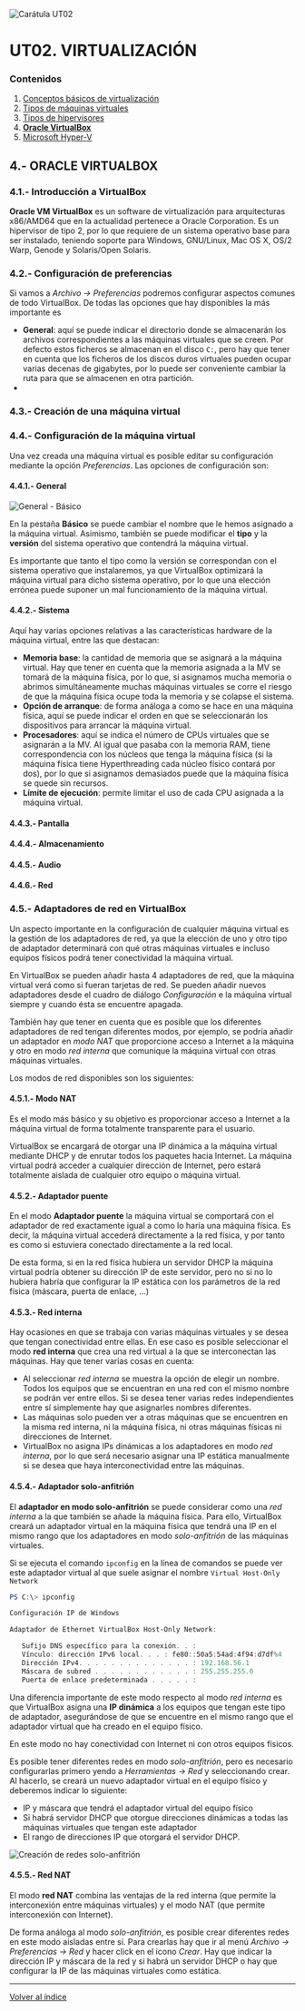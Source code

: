 ![Carátula UT02](imgs/caratula_ut02.png)

# UT02. VIRTUALIZACIÓN

### Contenidos

1. [Conceptos básicos de virtualización](01_conceptos_básicos.md)
2. [Tipos de máquinas virtuales](02_tipos_MV.md)
3. [Tipos de hipervisores](03_tipos_hipervisores.md)
4. [**Oracle VirtualBox**](04_virtualbox.md)
5. [Microsoft Hyper-V](05_hiper-v.md)


## 4.- ORACLE VIRTUALBOX


### 4.1.- Introducción a VirtualBox

**Oracle VM VirtualBox** es un software de virtualización para arquitecturas x86/AMD64 que en la actualidad pertenece a Oracle Corporation. Es un hipervisor de tipo 2, por lo que requiere de un sistema operativo base para ser instalado, teniendo soporte para Windows, GNU/Linux, Mac OS X, OS/2 Warp, Genode y Solaris/Open Solaris.



### 4.2.- Configuración de preferencias

Si vamos a *Archivo -> Preferencias* podremos configurar aspectos comunes de todo VirtualBox. De todas las opciones que hay disponibles la más importante es 

- **General**: aquí se puede indicar el directorio donde se almacenarán los archivos correspondientes a las máquinas virtuales que se creen. Por defecto estos ficheros se almacenan en el disco `C:`, pero hay que tener en cuenta que los ficheros de los discos duros virtuales pueden ocupar varias decenas de gigabytes, por lo puede ser conveniente cambiar la ruta para que se almacenen en otra partición.
- 


### 4.3.- Creación de una máquina virtual


### 4.4.- Configuración de la máquina virtual

Una vez creada una máquina virtual es posible editar su configuración mediante la opción *Preferencias*. Las opciones de configuración son:


#### 4.4.1.- General

![General - Básico](imgs/VirtualBox_general_básico.png)

En la pestaña **Básico** se puede cambiar el nombre que le hemos asignado a la máquina virtual. Asimismo, también se puede modificar el **tipo** y la **versión** del sistema operativo que contendrá la máquina virtual.

Es importante que tanto el tipo como la versión se correspondan con el sistema operativo que instalaremos, ya que VirtualBox optimizará la máquina virtual para dicho sistema operativo, por lo que una elección errónea puede suponer un mal funcionamiento de la máquina virtual.


#### 4.4.2.- Sistema

Aquí hay varias opciones relativas a las características hardware de la máquina virtual, entre las que destacan:

- **Memoria base**: la cantidad de memoria que se asignará a la máquina virtual. Hay que tener en cuenta que la memoria asignada a la MV se tomará de la máquina física, por lo que, si asignamos mucha memoria o abrimos simultáneamente muchas máquinas virtuales se corre el riesgo de que la máquina física ocupe toda la memoria y se colapse el sistema.
- **Opción de arranque**: de forma análoga a como se hace en una máquina física, aquí se puede indicar el orden en que se seleccionarán los dispositivos para arrancar la máquina virtual.
- **Procesadores**: aquí se indica el número de CPUs virtuales que se asignarán a la MV. Al igual que pasaba con la memoria RAM, tiene correspondencia con los núcleos que tenga la máquina física (si la máquina física tiene Hyperthreading cada núcleo físico contará por dos), por lo que si asignamos demasiados puede que la máquina física se quede sin recursos.
- **Límite de ejecución**: permite limitar el uso de cada CPU asignada a la máquina virtual.


#### 4.4.3.- Pantalla



#### 4.4.4.- Almacenamiento


#### 4.4.5.- Audio


#### 4.4.6.- Red


### 4.5.- Adaptadores de red en VirtualBox

Un aspecto importante en la configuración de cualquier máquina virtual es la gestión de los adaptadores de red, ya que la elección de uno y otro tipo de adaptador determinará con qué otras máquinas virtuales e incluso equipos físicos podrá tener conectividad la máquina virtual.

En VirtualBox se pueden añadir hasta 4 adaptadores de red, que la máquina virtual verá como si fueran tarjetas de red. Se pueden añadir nuevos adaptadores desde el cuadro de diálogo *Configuración* e la máquina virtual siempre y cuando ésta se encuentre apagada.

También hay que tener en cuenta que es posible que los diferentes adaptadores de red tengan diferentes modos, por ejemplo, se podría añadir un adaptador en *modo NAT* que proporcione acceso a Internet a la máquina y otro en modo *red interna* que comunique la máquina virtual con otras máquinas virtuales.

Los modos de red disponibles son los siguientes:

#### 4.5.1.- Modo NAT

Es el modo más básico y su objetivo es proporcionar acceso a Internet a la máquina virtual de forma totalmente transparente para el usuario.

VirtualBox se encargará de otorgar una IP dinámica a la máquina virtual mediante DHCP y de enrutar todos los paquetes hacia Internet. La máquina virtual podrá acceder a cualquier dirección de Internet, pero estará totalmente aislada de cualquier otro equipo o máquina virtual.

#### 4.5.2.- Adaptador puente

En el modo **Adaptador puente** la máquina virtual se comportará con el adaptador de red exactamente igual a como lo haría una máquina física. Es decir, la máquina virtual accederá directamente a la red física, y por tanto es como si estuviera conectado directamente a la red local.

De esta forma, si en la red física hubiera un servidor DHCP la máquina virtual podría obtener su dirección IP de este servidor, pero no si no lo hubiera habría que configurar la IP estática con los parámetros de la red física (máscara, puerta de enlace, ...)


#### 4.5.3.- Red interna

Hay ocasiones en que se trabaja con varias máquinas virtuales y se desea que tengan conectividad entre ellas. En ese caso es posible seleccionar el modo **red interna** que crea una red virtual a la que se interconectan las máquinas. Hay que tener varias cosas en cuenta:

- Al seleccionar *red interna* se muestra la opción de elegir un nombre. Todos los equipos que se encuentran en una red con el mismo nombre se podrán ver entre ellos. Si se desea tener varias redes independientes entre sí simplemente hay que asignarles nombres diferentes.
- Las máquinas solo pueden ver a otras máquinas que se encuentren en la misma red interna, ni la máquina física, ni otras máquinas físicas ni direcciones de Internet.
- VirtualBox no asigna IPs dinámicas a los adaptadores en modo *red interna*, por lo que será necesario asignar una IP estática manualmente si se desea que haya interconectividad entre las máquinas.


#### 4.5.4.- Adaptador solo-anfitrión

El **adaptador en modo solo-anfitrión** se puede considerar como una *red interna* a la que también se añade la máquina física. Para ello, VirtualBox creará un adaptador virtual en la máquina física que tendrá una IP en el mismo rango que los adaptadores en modo *solo-anfitrión* de las máquinas virtuales.

Si se ejecuta el comando `ipconfig` en la línea de comandos se puede ver este adaptador virtual al que suele asignar el nombre `Virtual Host-Only Network`

```powershell
PS C:\> ipconfig

Configuración IP de Windows

Adaptador de Ethernet VirtualBox Host-Only Network:

   Sufijo DNS específico para la conexión. . :
   Vínculo: dirección IPv6 local. . . : fe80::50a5:54ad:4f94:d7df%4
   Dirección IPv4. . . . . . . . . . . . . . : 192.168.56.1
   Máscara de subred . . . . . . . . . . . . : 255.255.255.0
   Puerta de enlace predeterminada . . . . . :
```

Una diferencia importante de este modo respecto al modo *red interna* es que VirtualBox asigna una **IP dinámica** a los equipos que tengan este tipo de adaptador, asegurándose de que se encuentre en el mismo rango que el adaptador virtual que ha creado en el equipo físico.

En este modo no hay conectividad con Internet ni con otros equipos físicos.

Es posible tener diferentes redes en modo *solo-anfitrión*, pero es necesario configurarlas primero yendo a *Herramientas -> Red* y seleccionando crear. Al hacerlo, se creará un nuevo adaptador virtual en el equipo físico y deberemos indicar lo siguiente:

- IP y máscara que tendrá el adaptador virtual del equipo físico
- Si habrá servidor DHCP que otorgue direcciones dinámicas a todas las máquinas virtuales que tengan este adaptador
- El rango de direcciones IP que otorgará el servidor DHCP.

![Creación de redes solo-anfitrión](imgs/virtualbox_solo_anfitrión.png)

#### 4.5.5.- Red NAT

El modo **red NAT** combina las ventajas de la red interna (que permite la interconexión entre máquinas virtuales) y el modo NAT (que permite interconexión con Internet).

De forma análoga al modo *solo-anfitrión*, es posible crear diferentes redes en este modo aisladas entre sí. Para crearlas hay que ir al menú *Archivo -> Preferencias -> Red* y hacer click en el icono *Crear*. Hay que indicar la dirección IP y máscara de la red y si habrá un servidor DHCP o hay que configurar la IP de las máquinas virtuales como estática.


*** 

[Volver al índice](index_UT02.md)